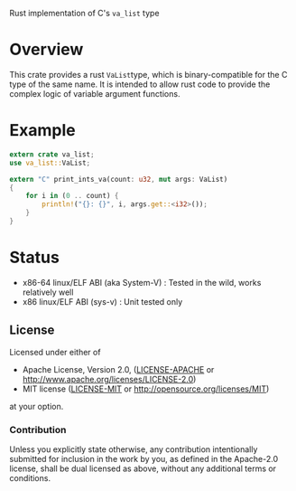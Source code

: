 Rust implementation of C's `va_list` type

# Overview
This crate provides a rust `VaList`type, which is binary-compatible for the C type of the same name. It is intended to allow rust code to provide the complex logic of variable argument functions.

# Example
```rust
extern crate va_list;
use va_list::VaList;

extern "C" print_ints_va(count: u32, mut args: VaList)
{
	for i in (0 .. count) {
		println!("{}: {}", i, args.get::<i32>());
	}
}
```

# Status
- x86-64 linux/ELF ABI (aka System-V) : Tested in the wild, works relatively well
- x86 linux/ELF ABI (sys-v) : Unit tested only


## License

Licensed under either of

 * Apache License, Version 2.0, ([LICENSE-APACHE](LICENSE-APACHE) or http://www.apache.org/licenses/LICENSE-2.0)
 * MIT license ([LICENSE-MIT](LICENSE-MIT) or http://opensource.org/licenses/MIT)

at your option.

### Contribution

Unless you explicitly state otherwise, any contribution intentionally
submitted for inclusion in the work by you, as defined in the Apache-2.0
license, shall be dual licensed as above, without any additional terms or
conditions.
